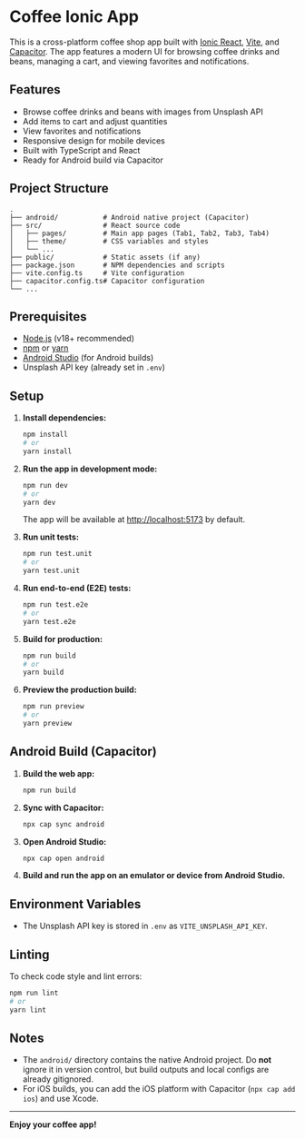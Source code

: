 # Coffee Ionic App

This is a cross-platform coffee shop app built with [Ionic React](https://ionicframework.com/docs/react), [Vite](https://vitejs.dev/), and [Capacitor](https://capacitorjs.com/). The app features a modern UI for browsing coffee drinks and beans, managing a cart, and viewing favorites and notifications.

## Features

- Browse coffee drinks and beans with images from Unsplash API
- Add items to cart and adjust quantities
- View favorites and notifications
- Responsive design for mobile devices
- Built with TypeScript and React
- Ready for Android build via Capacitor

## Project Structure

```
.
├── android/           # Android native project (Capacitor)
├── src/               # React source code
│   ├── pages/         # Main app pages (Tab1, Tab2, Tab3, Tab4)
│   ├── theme/         # CSS variables and styles
│   └── ...
├── public/            # Static assets (if any)
├── package.json       # NPM dependencies and scripts
├── vite.config.ts     # Vite configuration
├── capacitor.config.ts# Capacitor configuration
└── ...
```

## Prerequisites

- [Node.js](https://nodejs.org/) (v18+ recommended)
- [npm](https://www.npmjs.com/) or [yarn](https://yarnpkg.com/)
- [Android Studio](https://developer.android.com/studio) (for Android builds)
- Unsplash API key (already set in `.env`)

## Setup

1. **Install dependencies:**

   ```bash
   npm install
   # or
   yarn install
   ```

2. **Run the app in development mode:**

   ```bash
   npm run dev
   # or
   yarn dev
   ```

   The app will be available at [http://localhost:5173](http://localhost:5173) by default.

3. **Run unit tests:**

   ```bash
   npm run test.unit
   # or
   yarn test.unit
   ```

4. **Run end-to-end (E2E) tests:**

   ```bash
   npm run test.e2e
   # or
   yarn test.e2e
   ```

5. **Build for production:**

   ```bash
   npm run build
   # or
   yarn build
   ```

6. **Preview the production build:**
   ```bash
   npm run preview
   # or
   yarn preview
   ```

## Android Build (Capacitor)

1. **Build the web app:**

   ```bash
   npm run build
   ```

2. **Sync with Capacitor:**

   ```bash
   npx cap sync android
   ```

3. **Open Android Studio:**

   ```bash
   npx cap open android
   ```

4. **Build and run the app on an emulator or device from Android Studio.**

## Environment Variables

- The Unsplash API key is stored in `.env` as `VITE_UNSPLASH_API_KEY`.

## Linting

To check code style and lint errors:

```bash
npm run lint
# or
yarn lint
```

## Notes

- The `android/` directory contains the native Android project. Do **not** ignore it in version control, but build outputs and local configs are already gitignored.
- For iOS builds, you can add the iOS platform with Capacitor (`npx cap add ios`) and use Xcode.

---

**Enjoy your coffee app!**
